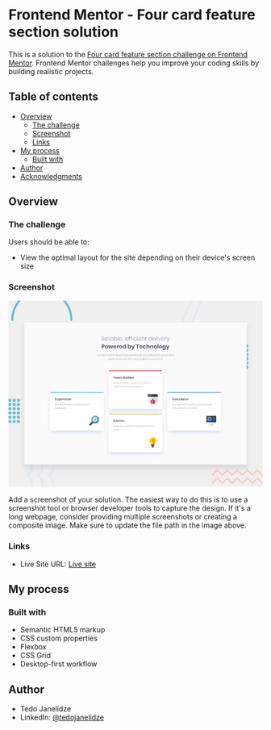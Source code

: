 # Frontend Mentor - Four card feature section solution

This is a solution to the [Four card feature section challenge on Frontend Mentor](https://www.frontendmentor.io/challenges/four-card-feature-section-weK1eFYK). Frontend Mentor challenges help you improve your coding skills by building realistic projects.

## Table of contents

- [Overview](#overview)
  - [The challenge](#the-challenge)
  - [Screenshot](#screenshot)
  - [Links](#links)
- [My process](#my-process)
  - [Built with](#built-with)
- [Author](#author)
- [Acknowledgments](#acknowledgments)

## Overview

### The challenge

Users should be able to:

- View the optimal layout for the site depending on their device's screen size

### Screenshot

![Four Card Feature Section](./design/desktop-preview.jpg)

Add a screenshot of your solution. The easiest way to do this is to use a screenshot tool or browser developer tools to capture the design. If it's a long webpage, consider providing multiple screenshots or creating a composite image. Make sure to update the file path in the image above.

### Links

- Live Site URL: [Live site](https://four-card-feature-section-ted.netlify.app/)

## My process

### Built with

- Semantic HTML5 markup
- CSS custom properties
- Flexbox
- CSS Grid
- Desktop-first workflow

## Author

- Tedo Janelidze
- LinkedIn: [@tedojanelidze](https://www.https://www.linkedin.com/in/tedojanelidze/.com/yourusername)
